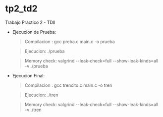 # tp2_td2
Trabajo Practico 2 - TDII


- Ejecucion de Prueba: 

  > Compilacion :
                gcc preba.c main.c -o prueba
               
  > Ejecucion:
                ./prueba
                
  > Memory check:
                 valgrind --leak-check=full --show-leak-kinds=all -v ./prueba
                 
             
- Ejecucion Final: 

  > Compilacion :
                gcc trencito.c main.c -o tren
               
  > Ejecucion:
                ./tren
                
  > Memory check:
                 valgrind --leak-check=full --show-leak-kinds=all -v ./tren
